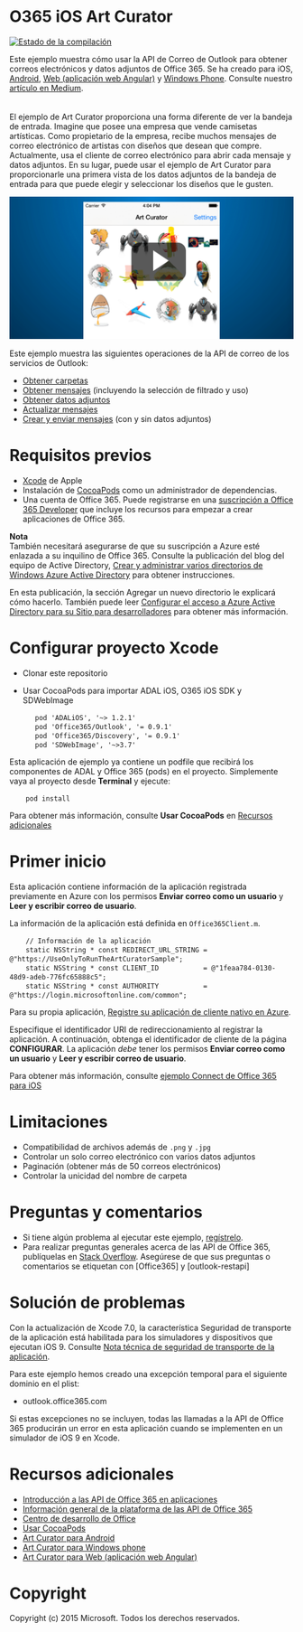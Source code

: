 # O365 iOS Art Curator
[![Estado de la compilación](https://travis-ci.org/OfficeDev/O365-iOS-ArtCurator.svg?branch=master)](https://travis-ci.org/OfficeDev/O365-iOS-ArtCurator)

Este ejemplo muestra cómo usar la API de Correo de Outlook para obtener correos electrónicos y datos adjuntos de Office 365. Se ha creado para iOS, [Android](https://github.com/OfficeDev/O365-Android-ArtCurator), [Web (aplicación web Angular)](https://github.com/OfficeDev/O365-Angular-ArtCurator) y [Windows Phone](https://github.com/OfficeDev/O365-WinPhone-ArtCurator). Consulte nuestro [artículo en Medium](https://medium.com/@iambmelt/14296d0a25be).
<br />
<br />
<br />
El ejemplo de Art Curator proporciona una forma diferente de ver la bandeja de entrada. Imagine que posee una empresa que vende camisetas artísticas. Como propietario de la empresa, recibe muchos mensajes de correo electrónico de artistas con diseños que desean que compre. Actualmente, usa el cliente de correo electrónico para abrir cada mensaje y datos adjuntos. En su lugar, puede usar el ejemplo de Art Curator para proporcionarle una primera vista de los datos adjuntos de la bandeja de entrada para que puede elegir y seleccionar los diseños que le gusten. 

[![Office 365 iOS Art Curator](../readme-images/artcurator_ios.png)](https://youtu.be/4LOvkweDfhY "Haga clic para ver el ejemplo en funcionamiento")

Este ejemplo muestra las siguientes operaciones de la API de correo de los servicios de Outlook: 

* [Obtener carpetas](https://msdn.microsoft.com/office/office365/APi/mail-rest-operations#GetFolders)
* [Obtener mensajes](https://msdn.microsoft.com/office/office365/APi/mail-rest-operations#Getmessages) (incluyendo la selección de filtrado y uso) 
* [Obtener datos adjuntos](https://msdn.microsoft.com/office/office365/APi/mail-rest-operations#GetAttachments)
* [Actualizar mensajes](https://msdn.microsoft.com/office/office365/APi/mail-rest-operations#Updatemessages)
* [Crear y enviar mensajes](https://msdn.microsoft.com/office/office365/APi/mail-rest-operations#Sendmessages) (con y sin datos adjuntos) 


Requisitos previos
==
* [Xcode](https://developer.apple.com/xcode/downloads/) de Apple
* Instalación de [CocoaPods](https://guides.cocoapods.org/using/using-cocoapods.html) como un administrador de dependencias.
* Una cuenta de Office 365. Puede registrarse en una [suscripción a Office 365 Developer](https://msdn.microsoft.com/es-es/library/office/fp179924.aspx) que incluye los recursos para empezar a crear aplicaciones de Office 365.


**Nota**<br/>
También necesitará asegurarse de que su suscripción a Azure esté enlazada a su inquilino de Office 365. Consulte la publicación del blog del equipo de Active Directory, [Crear y administrar varios directorios de Windows Azure Active Directory](http://blogs.technet.com/b/ad/archive/2013/11/08/creating-and-managing-multiple-windows-azure-active-directories.aspx) para obtener instrucciones. 

En esta publicación, la sección Agregar un nuevo directorio le explicará cómo hacerlo. También puede leer [Configurar el acceso a Azure Active Directory para su Sitio para desarrolladores](https://msdn.microsoft.com/office/office365/howto/setup-development-environment#bk_CreateAzureSubscription) para obtener más información.

Configurar proyecto Xcode
==
* Clonar este repositorio
* Usar CocoaPods para importar ADAL iOS, O365 iOS SDK y SDWebImage
        
	     pod 'ADALiOS', '~> 1.2.1'
	     pod 'Office365/Outlook', '= 0.9.1'
	     pod 'Office365/Discovery', '= 0.9.1'
	     pod 'SDWebImage', '~>3.7'

 Esta aplicación de ejemplo ya contiene un podfile que recibirá los componentes de ADAL y Office 365 (pods) en el proyecto. Simplemente vaya al proyecto desde **Terminal** y ejecute: 
        
        pod install
        
   Para obtener más información, consulte **Usar CocoaPods** en [Recursos adicionales](#AdditionalResources)
    
Primer inicio
==

Esta aplicación contiene información de la aplicación registrada previamente en Azure con los permisos **Enviar correo como un usuario** y **Leer y escribir correo de usuario**.

La información de la aplicación está definida en ```Office365Client.m```.

    
        // Información de la aplicación
        static NSString * const REDIRECT_URL_STRING = @"https://UseOnlyToRunTheArtCuratorSample";
        static NSString * const CLIENT_ID           = @"1feaa784-0130-48d9-adeb-776fc65888c5";
        static NSString * const AUTHORITY           = @"https://login.microsoftonline.com/common";
        
Para su propia aplicación,  [Registre su aplicación de cliente nativo en Azure](https://msdn.microsoft.com/library/azure/dn132599.aspx#BKMK_Adding). 

Especifique el identificador URI de redireccionamiento al registrar la aplicación. A continuación, obtenga el identificador de cliente de la página **CONFIGURAR**. 
La aplicación *debe* tener los permisos **Enviar correo como un usuario** y **Leer y escribir correo de usuario**.

Para obtener más información, consulte [ejemplo Connect de Office 365 para iOS]()

Limitaciones
==
* Compatibilidad de archivos además de ```.png``` y ```.jpg```
* Controlar un solo correo electrónico con varios datos adjuntos
* Paginación (obtener más de 50 correos electrónicos)
* Controlar la unicidad del nombre de carpeta

Preguntas y comentarios
==
* Si tiene algún problema al ejecutar este ejemplo, [regístrelo](https://github.com/OfficeDev/O365-iOS-ArtCurator/issues).
* Para realizar preguntas generales acerca de las API de Office 365, publíquelas en [Stack Overflow](http://stackoverflow.com/). Asegúrese de que sus preguntas o comentarios se etiquetan con [Office365] y [outlook-restapi]

Solución de problemas
==
Con la actualización de Xcode 7.0, la característica Seguridad de transporte de la aplicación está habilitada para los simuladores y dispositivos que ejecutan iOS 9. Consulte [Nota técnica de seguridad de transporte de la aplicación](https://developer.apple.com/library/prerelease/ios/technotes/App-Transport-Security-Technote/).

Para este ejemplo hemos creado una excepción temporal para el siguiente dominio en el plist:

- outlook.office365.com

Si estas excepciones no se incluyen, todas las llamadas a la API de Office 365 producirán un error en esta aplicación cuando se implementen en un simulador de iOS 9 en Xcode.

Recursos adicionales
==
* [Introducción a las API de Office 365 en aplicaciones](http://aka.ms/get-started-with-js)
* [Información general de la plataforma de las API de Office 365](http://msdn.microsoft.com/office/office365/howto/platform-development-overview)
* [Centro de desarrollo de Office](http://dev.office.com/)
* [Usar CocoaPods](https://guides.cocoapods.org/using/using-cocoapods.html)
* [Art Curator para Android](https://github.com/OfficeDev/O365-Android-ArtCurator)
* [Art Curator para Windows phone](https://github.com/OfficeDev/O365-WinPhone-ArtCurator)
* [Art Curator para Web (aplicación web Angular)](https://github.com/OfficeDev/O365-Angular-ArtCurator)

Copyright
==
Copyright (c) 2015 Microsoft. Todos los derechos reservados.

